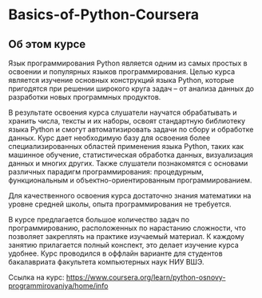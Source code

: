 # Basics-of-Python-Coursera

## Об этом курсе
Язык программирования Python является одним из самых простых в освоении и популярных языков программирования. Целью курса является изучение основных конструкций языка Python, которые пригодятся при решении широкого круга задач – от анализа данных до разработки новых программных продуктов.

В результате освоения курса слушатели научатся обрабатывать и хранить числа, тексты и их наборы, освоят стандартную библиотеку языка Python и смогут автоматизировать задачи по сбору и обработке данных. Курс дает необходимую базу для освоения более специализированных областей применения языка Python, таких как машинное обучение, статистическая обработка данных, визуализация данных и многих других. Также слушатели познакомятся с основами различных парадигм программирования: процедурным, функциональным и объектно-ориентированным программированием.

Для качественного освоения курса достаточно знания математики на уровне средней школы, опыта программирования не требуется.

В курсе предлагается большое количество задач по программированию, расположенных по нарастанию сложности, что позволяет закреплять на практике изучаемый материал. К каждому занятию прилагается полный конспект, это делает изучение курса удобнее. Курс проводился в оффлайн варианте для студентов бакалавриата факультета компьютерных наук НИУ ВШЭ.

Ссылка на курс: https://www.coursera.org/learn/python-osnovy-programmirovaniya/home/info
